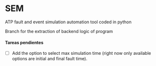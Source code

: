 # SEM
ATP fault and event simulation automation tool coded in python 

Branch for the extraction of backend logic of program

#### Tareas pendientes

- [ ] Add the option to select max simulation time (right now only available options are initial and final fault time).


